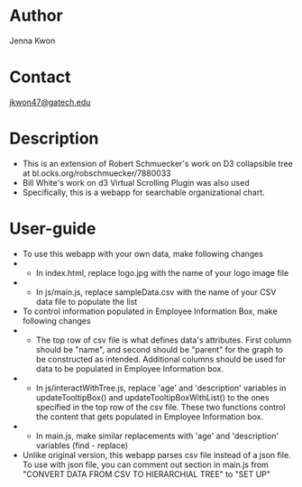 # Author
Jenna Kwon

# Contact
jkwon47@gatech.edu

# Description
* This is an extension of Robert Schmuecker's work on D3 collapsible tree at bl.ocks.org/robschmuecker/7880033
* Bill White's work on d3 Virtual Scrolling Plugin was also used
* Specifically, this is a webapp for searchable organizational chart.

# User-guide
* To use this webapp with your own data, make following changes
* *  In index.html, replace logo.jpg with the name of your logo image file
* *  In js/main.js, replace sampleData.csv with the name of your CSV data file to populate the list
* To control information populated in Employee Information Box, make following changes
* *  The top row of csv file is what defines data's attributes. First column should be "name", and second should be "parent" for the graph to be constructed as intended. Additional columns should be used for data to be populated in Employee Information box.
* *  In js/interactWithTree.js, replace 'age' and 'description' variables in updateTooltipBox() and updateTooltipBoxWithList() to the ones specified in the top row of the csv file. These two functions control the content that gets populated in Employee Information box.
* *  In main.js, make similar replacements with 'age' and 'description' variables (find - replace)
* Unlike original version, this webapp parses csv file instead of a json file. To use with json file, you can comment out section in main.js from "CONVERT DATA FROM CSV TO HIERARCHIAL TREE" to "SET UP"
